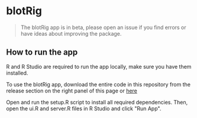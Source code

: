 # blotRig

> The blotRig app is in beta, please open an issue if you find errors or have ideas about improving the package.

## How to run the app

R and R Studio are required to run the app locally, make sure you have them installed. 

To use the blotRig app, download the entire code in this repository from the release section on the right panel of this page or [here](https://github.com/ucsf-ferguson-lab/blotRig/releases/tag/V0.1)

Open and run the setup.R script to install all required dependencies. Then, open the ui.R and server.R files in R Studio and click "Run App".
